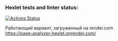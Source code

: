 ### Hexlet tests and linter status:
[![Actions Status](https://github.com/ReYaNOW/python-project-83/actions/workflows/hexlet-check.yml/badge.svg)](https://github.com/ReYaNOW/python-project-83/actions)

Работающий вариант, загруженный на render.com  
https://page-analyzer-hexlet.onrender.com/